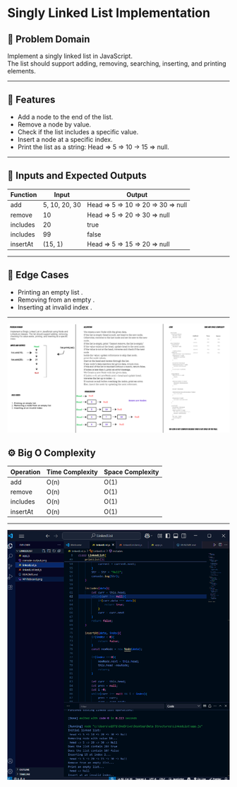 


# Singly Linked List Implementation

## 🧠 Problem Domain

Implement a singly linked list in JavaScript.  
The list should support adding, removing, searching, inserting, and printing elements.

---

## 🧪 Features

- Add a node to the end of the list.
- Remove a node by value.
- Check if the list includes a specific value.
- Insert a node at a specific index.
- Print the list as a string: Head => 5 => 10 → 15 => null.

---

## 🔣 Inputs and Expected Outputs

| Function       | Input           | Output                      
|----------------|------------------|------------------------------
| add            | 5, 10, 20, 30   | Head => 5 => 10 => 20 => 30 => null   
| remove         | 10              | Head => 5 => 20 => 30 => null        
| includes       | 20              | true                        
| includes       | 99              | false                       
| insertAt       | (15, 1)         | Head => 5 => 15 => 20 => null   

---

## 🧪 Edge Cases

- Printing an empty list .
- Removing from an empty .
- Inserting at invalid index .

---

![Whiteboard](https://github.com/osamaaAlmahameed/challenges-and-data-structures./blob/e7d6ad22727c43da954b133390b53c3257c2459f/Linked-List-Implementation/Whiteboard.png?raw=true)

## ⚙️ Big O Complexity

| Operation   | Time Complexity | Space Complexity |
|-------------|------------------|-------------------|
| add         | O(n)             | O(1)              |
| remove      | O(n)             | O(1)              |
| includes    | O(n)             | O(1)              |
| insertAt    | O(n)             | O(1)              |

---

![output](https://github.com/osamaaAlmahameed/challenges-and-data-structures./blob/e7d6ad22727c43da954b133390b53c3257c2459f/Linked-List-Implementation/console-output.png?raw=true)
